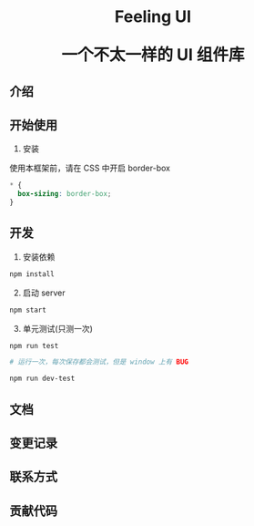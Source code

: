<h1 align="center">Feeling UI

一个不太一样的 UI 组件库</h1>

## 介绍

## 开始使用

1. 安装

使用本框架前，请在 CSS 中开启 border-box

```css
* {
  box-sizing: border-box;
}
```

## 开发

1. 安装依赖

```bash
npm install
```

2. 启动 server

```bash
npm start
```

3. 单元测试(只测一次)

```bash
npm run test

# 运行一次，每次保存都会测试，但是 window 上有 BUG

npm run dev-test

```

## 文档

## 变更记录

## 联系方式

## 贡献代码

```

```
